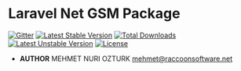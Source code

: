 Laravel Net GSM Package
===

[![Gitter](https://badges.gitter.im/Join%20Chat.svg)](https://gitter.im/raccoonsoftware/netgsm?utm_source=badge&utm_medium=badge&utm_campaign=pr-badge)
[![Latest Stable Version](https://poser.pugx.org/racoonsoftware/netgsm/v/stable)](https://packagist.org/packages/racoonsoftware/netgsm)
[![Total Downloads](https://poser.pugx.org/racoonsoftware/netgsm/downloads)](https://packagist.org/packages/racoonsoftware/netgsm)
[![Latest Unstable Version](https://poser.pugx.org/racoonsoftware/netgsm/v/unstable)](https://packagist.org/packages/racoonsoftware/netgsm)
[![License](https://poser.pugx.org/racoonsoftware/netgsm/license)](https://packagist.org/packages/racoonsoftware/netgsm)

- **AUTHOR** MEHMET NURI OZTURK mehmet@raccoonsoftware.net